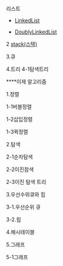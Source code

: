 리스트
    
* [LinkedList](http://mk-blog-env.ap-northeast-2.elasticbeanstalk.com/view/%EC%95%8C%EA%B3%A0%EB%A6%AC%EC%A6%98/14)

* [DoublyLinkedList](http://mk-blog-env.ap-northeast-2.elasticbeanstalk.com/view/%EC%95%8C%EA%B3%A0%EB%A6%AC%EC%A6%98/19) 

2 [stack(스택)](http://mk-blog-env.ap-northeast-2.elasticbeanstalk.com/view/%EC%95%8C%EA%B3%A0%EB%A6%AC%EC%A6%98/20)

3.큐

4.트리
4-1탐색트리

****이제 알고리즘

1.정렬

1-1버블정렬

1-2삽입정렬

1-3퀵정렬

2.탐색

2-1순차탐색

2-2이진참색

2-3이진 탐색 트리

3.우선수위큐와 힙

3-1.우선순위 큐

3-2.힙

4.해시테이블

5.그래프

5-1그래프
